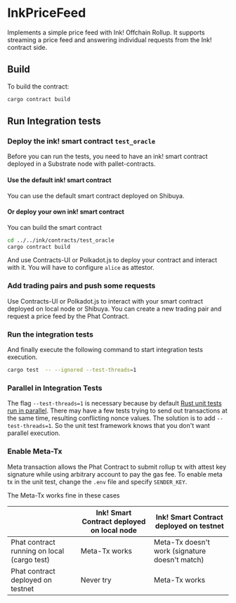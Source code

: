 # InkPriceFeed

Implements a simple price feed with Ink! Offchain Rollup. It supports streaming a price feed and
answering individual requests from the Ink! contract side.


## Build

To build the contract:

```bash
cargo contract build
```

## Run Integration tests

### Deploy the ink! smart contract `test_oracle`

Before you can run the tests, you need to have an ink! smart contract deployed in a Substrate node with pallet-contracts.

#### Use the default ink! smart contract 

You can use the default smart contract deployed on Shibuya.

#### Or deploy your own ink! smart contract

You can build the smart contract 
```bash
cd ../../ink/contracts/test_oracle
cargo contract build
```
And use Contracts-UI or Polkadot.js to deploy your contract and interact with it.
You will have to configure `alice` as attestor.

### Add trading pairs and push some requests

Use Contracts-UI or Polkadot.js to interact with your smart contract deployed on local node or Shibuya.
You can create a new trading pair and request a price feed by the Phat Contract.

### Run the integration tests
And finally execute the following command to start integration tests execution.

```bash
cargo test  -- --ignored --test-threads=1
```

### Parallel in Integration Tests

The flag `--test-threads=1` is necessary because by default [Rust unit tests run in parallel](https://doc.rust-lang.org/book/ch11-02-running-tests.html).
There may have a few tests trying to send out transactions at the same time, resulting
conflicting nonce values.
The solution is to add `--test-threads=1`. So the unit test framework knows that you don't want
parallel execution.

### Enable Meta-Tx

Meta transaction allows the Phat Contract to submit rollup tx with attest key signature while using
arbitrary account to pay the gas fee. To enable meta tx in the unit test, change the `.env` file
and specify `SENDER_KEY`.

The Meta-Tx works fine in these cases

|                                             | Ink! Smart Contract deployed on local node | Ink! Smart Contract deployed on testnet        |
|---------------------------------------------|------------------------------------------|------------------------------------------------|
| Phat contract running on local (cargo test) | Meta-Tx works                            | Meta-Tx doesn't work (signature doesn't match) |
| Phat contract deployed on testnet           | Never try                                |  Meta-Tx works        |

